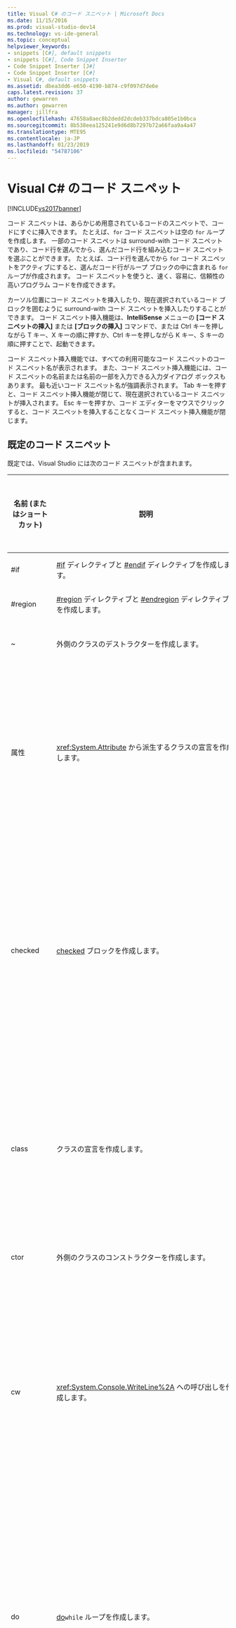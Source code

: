 ```yaml
---
title: Visual C# のコード スニペット | Microsoft Docs
ms.date: 11/15/2016
ms.prod: visual-studio-dev14
ms.technology: vs-ide-general
ms.topic: conceptual
helpviewer_keywords:
- snippets [C#], default snippets
- snippets [C#], Code Snippet Inserter
- Code Snippet Inserter [J#]
- Code Snippet Inserter [C#]
- Visual C#, default snippets
ms.assetid: dbea3dd6-e650-4190-b874-c9f097d7de6e
caps.latest.revision: 37
author: gewarren
ms.author: gewarren
manager: jillfra
ms.openlocfilehash: 47658a8aec8b2dedd2dcdeb337bdca805e1b0bca
ms.sourcegitcommit: 8b538eea125241e9d6d8b7297b72a66faa9a4a47
ms.translationtype: MTE95
ms.contentlocale: ja-JP
ms.lasthandoff: 01/23/2019
ms.locfileid: "54787106"
---
```

# <a name="visual-c-code-snippets"></a>Visual C# のコード スニペット
[!INCLUDE[vs2017banner](../includes/vs2017banner.md)]

コード スニペットは、あらかじめ用意されているコードのスニペットで、コードにすぐに挿入できます。 たとえば、`for` コード スニペットは空の `for` ループを作成します。 一部のコード スニペットは surround-with コード スニペットであり、コード行を選んでから、選んだコード行を組み込むコード スニペットを選ぶことができます。 たとえば、コード行を選んでから `for` コード スニペットをアクティブにすると、選んだコード行がループ ブロックの中に含まれる `for` ループが作成されます。 コード スニペットを使うと、速く、容易に、信頼性の高いプログラム コードを作成できます。  
  
 カーソル位置にコード スニペットを挿入したり、現在選択されているコード ブロックを囲むように surround-with コード スニペットを挿入したりすることができます。 コード スニペット挿入機能は、**IntelliSense** メニューの **[コード スニペットの挿入]** または **[ブロックの挿入]** コマンドで、または Ctrl キーを押しながら T キー、X キーの順に押すか、Ctrl キーを押しながら K キー、S キーの順に押すことで、起動できます。  
  
 コード スニペット挿入機能では、すべての利用可能なコード スニペットのコード スニペット名が表示されます。 また、コード スニペット挿入機能には、コード スニペットの名前または名前の一部を入力できる入力ダイアログ ボックスもあります。 最も近いコード スニペット名が強調表示されます。 Tab キーを押すと、コード スニペット挿入機能が閉じて、現在選択されているコード スニペットが挿入されます。 Esc キーを押すか、コード エディターをマウスでクリックすると、コード スニペットを挿入することなくコード スニペット挿入機能が閉じます。  
  
## <a name="default-code-snippets"></a>既定のコード スニペット  
 既定では、Visual Studio には次のコード スニペットが含まれます。  
  
|名前 (またはショートカット)|説明|スニペットを挿入できる場所|  
|--------------------------|-----------------|---------------------------------------|  
|#if|[#if](http://msdn.microsoft.com/library/48cabbff-ca82-491f-a56a-eeccd528c7c2) ディレクティブと [#endif](http://msdn.microsoft.com/library/6a5fca55-5aee-441f-86f6-1c99fbe9ec05) ディレクティブを作成します。|任意の場所。|  
|#region|[#region](http://msdn.microsoft.com/library/672c87d1-9771-4f64-ab3f-0ad3d4ffb2b4) ディレクティブと [#endregion](http://msdn.microsoft.com/library/16099660-91b2-49e5-9646-77f9ef069526) ディレクティブを作成します。|任意の場所。|  
|~|外側のクラスのデストラクターを作成します。|クラスの内部。|  
|属性|<xref:System.Attribute> から派生するクラスの宣言を作成します。|名前空間 (グローバル名前空間を含む)、クラス、または構造体の内部。|  
|checked|[checked](http://msdn.microsoft.com/library/718a1194-988d-48a3-b089-d6ee8bd1608d) ブロックを作成します。|メソッド、インデクサー、プロパティ アクセサー、またはイベント アクセサーの内部。|  
|class|クラスの宣言を作成します。|名前空間 (グローバル名前空間を含む)、クラス、または構造体の内部。|  
|ctor|外側のクラスのコンストラクターを作成します。|クラスの内部。|  
|cw|<xref:System.Console.WriteLine%2A> への呼び出しを作成します。|メソッド、インデクサー、プロパティ アクセサー、またはイベント アクセサーの内部。|  
|do|[do](http://msdn.microsoft.com/library/50725f79-9ba6-4898-aa78-6e331568a1bb)`while` ループを作成します。|メソッド、インデクサー、プロパティ アクセサー、またはイベント アクセサーの内部。|  
|else|[else](http://msdn.microsoft.com/library/d9a1d562-8cf5-4bd4-9ba7-8ad970cd25b2) ブロックを作成します。|メソッド、インデクサー、プロパティ アクセサー、またはイベント アクセサーの内部。|  
|enum|[enum](http://msdn.microsoft.com/library/bbeb9a0f-e9b3-41ab-b0a6-c41b1a08974c) 宣言を作成します。|名前空間 (グローバル名前空間を含む)、クラス、または構造体の内部。|  
|equals|<xref:System.Object> クラスに定義された <xref:System.Object.Equals%2A> メソッドをオーバーライドするメソッド宣言を作成します。|クラスまたは構造体の内部。|  
|exception|exception (既定では <xref:System.Exception>) から派生するクラスの宣言を作成します。|名前空間 (グローバル名前空間を含む)、クラス、または構造体の内部。|  
|for|[for](http://msdn.microsoft.com/library/34041a40-2c87-467a-9ffb-a0417d8f67a8) ループを作成します。|メソッド、インデクサー、プロパティ アクセサー、またはイベント アクセサーの内部。|  
|foreach|[foreach](http://msdn.microsoft.com/library/5a9c5ddc-5fd3-457a-9bb6-9abffcd874ec) ループを作成します。|メソッド、インデクサー、プロパティ アクセサー、またはイベント アクセサーの内部。|  
|forr|各イテレーションの後でループ変数をデクリメントする [for](http://msdn.microsoft.com/library/34041a40-2c87-467a-9ffb-a0417d8f67a8) ループを作成します。|メソッド、インデクサー、プロパティ アクセサー、またはイベント アクセサーの内部。|  
|if|[if](http://msdn.microsoft.com/library/d9a1d562-8cf5-4bd4-9ba7-8ad970cd25b2) ブロックを作成します。|メソッド、インデクサー、プロパティ アクセサー、またはイベント アクセサーの内部。|  
|indexer|インデクサーの宣言を作成します。|クラスまたは構造体の内部。|  
|interface|[interface](http://msdn.microsoft.com/library/7da38e81-4f99-4bc5-b07d-c986b687eeba) 宣言を作成します。|名前空間 (グローバル名前空間を含む)、クラス、または構造体の内部。|  
|invoke|イベントを安全に呼び出すブロックを作成します。|メソッド、インデクサー、プロパティ アクセサー、またはイベント アクセサーの内部。|  
|iterator|反復子を作成します。|クラスまたは構造体の内部。|  
|iterindex|入れ子になったクラスを使って "名前付き" の反復子とインデクサーのペアを作成します。|クラスまたは構造体の内部。|  
|lock|[lock](http://msdn.microsoft.com/library/656da1a4-707e-4ef6-9c6e-6d13b646af42) ブロックを作成します。|メソッド、インデクサー、プロパティ アクセサー、またはイベント アクセサーの内部。|  
|mbox|<xref:System.Windows.Forms.MessageBox.Show%2A?displayProperty=fullName> への呼び出しを作成します。 場合によっては、System.Windows.Forms.dll への参照を追加する必要があります。|メソッド、インデクサー、プロパティ アクセサー、またはイベント アクセサーの内部。|  
|namespace|[namespace](http://msdn.microsoft.com/library/0a788423-9110-42e0-97d9-bda41ca4870f) 宣言を作成します。|名前空間 (グローバル名前空間を含む) の内部。|  
|prop|[自動実装プロパティ](http://msdn.microsoft.com/library/aa55fa97-ccec-431f-b5e9-5ac789fd32b7)の宣言を作成します。|クラスまたは構造体の内部。|  
|propfull|get および set アクセサーを持つプロパティの宣言を作成します。|クラスまたは構造体の内部。|  
|propg|プライベートな "set" アクセサーを持つ読み取り専用の[自動実装プロパティ](http://msdn.microsoft.com/library/aa55fa97-ccec-431f-b5e9-5ac789fd32b7)を作成します。|クラスまたは構造体の内部。|  
|sim|[static](http://msdn.microsoft.com/library/5509e215-2183-4da3-bab4-6b7e607a4fdf) [int](http://msdn.microsoft.com/library/212447b4-5d2a-41aa-88ab-84fe710bdb52) の Main メソッドの宣言を作成します。|クラスまたは構造体の内部。|  
|struct|[struct](http://msdn.microsoft.com/library/ff3dd9b7-dc93-4720-8855-ef5558f65c7c) 宣言を作成します。|名前空間 (グローバル名前空間を含む)、クラス、または構造体の内部。|  
|svm|[static](http://msdn.microsoft.com/library/5509e215-2183-4da3-bab4-6b7e607a4fdf) [void](http://msdn.microsoft.com/library/0d2d8a95-fe20-4fbd-bf5d-c1e54bce71d4) の Main メソッドの宣言を作成します。|クラスまたは構造体の内部。|  
|switch|[switch](http://msdn.microsoft.com/library/44bae8b8-8841-4d85-826b-8a94277daecb) ブロックを作成します。|メソッド、インデクサー、プロパティ アクセサー、またはイベント アクセサーの内部。|  
|try|[try-catch](http://msdn.microsoft.com/library/cb5503c7-bfa1-4610-8fc2-ddcd2e84c438) ブロックを作成します。|メソッド、インデクサー、プロパティ アクセサー、またはイベント アクセサーの内部。|  
|tryf|[try-finally](http://msdn.microsoft.com/library/c27623fb-7261-4464-862c-7a369d3c8f0a) ブロックを作成します。|メソッド、インデクサー、プロパティ アクセサー、またはイベント アクセサーの内部。|  
|unchecked|[unchecked](http://msdn.microsoft.com/library/0c021f7c-923f-4b3d-a58f-55336f5ac27e) ブロックを作成します。|メソッド、インデクサー、プロパティ アクセサー、またはイベント アクセサーの内部。|  
|unsafe|[unsafe](http://msdn.microsoft.com/library/7e818009-1c6e-4b9e-b769-3728a01586a0) ブロックを作成します。|メソッド、インデクサー、プロパティ アクセサー、またはイベント アクセサーの内部。|  
|使用|[using](http://msdn.microsoft.com/library/b42b8e61-5e7e-439c-bb71-370094b44ae8) ディレクティブを作成します。|名前空間 (グローバル名前空間を含む) の内部。|  
|while|[while](http://msdn.microsoft.com/library/72a0765c-6852-4aca-b327-4a11cb7f5c59) ループを作成します。|メソッド、インデクサー、プロパティ アクセサー、またはイベント アクセサーの内部。|  
  
## <a name="see-also"></a>関連項目  
 [コード スニペットの関数](../ide/code-snippet-functions.md)   
 [コード スニペット](../ide/code-snippets.md)   
 [方法: 置換が適用された新しいスニペットを作成します。](http://msdn.microsoft.com/8d56d43c-097a-475b-aa85-cae1554b6338)   
 [テンプレート パラメーター](../ide/template-parameters.md)   
 [方法: surround-with コード スニペットを使用する](../ide/how-to-use-surround-with-code-snippets.md)   
 [方法: C# リファクタリング スニペットを復元します。](../ide/how-to-restore-csharp-refactoring-snippets.md)
